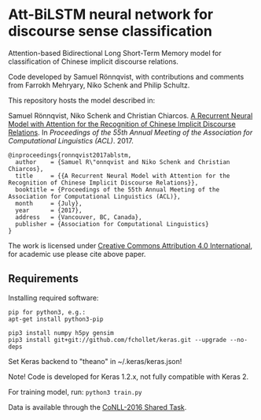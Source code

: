 # Att-BiLSTM neural network for discourse sense classification
Attention-based Bidirectional Long Short-Term Memory model for classification of Chinese implicit discourse relations.

Code developed by Samuel Rönnqvist, with contributions and comments from Farrokh Mehryary, Niko Schenk and Philip Schultz.

This repository hosts the model described in: 

Samuel Rönnqvist, Niko Schenk and Christian Chiarcos. [A Recurrent Neural Model with Attention for the Recognition of Chinese Implicit Discourse Relations](https://arxiv.org/pdf/1704.08092.pdf). In *Proceedings of the 55th Annual Meeting of the Association for Computational Linguistics (ACL)*. 2017.

```
@inproceedings{ronnqvist2017ablstm,
  author    = {Samuel R\"onnqvist and Niko Schenk and Christian Chiarcos},
  title     = {{A Recurrent Neural Model with Attention for the Recognition of Chinese Implicit Discourse Relations}},
  booktitle = {Proceedings of the 55th Annual Meeting of the Association for Computational Linguistics (ACL)},
  month     = {July},
  year      = {2017},
  address   = {Vancouver, BC, Canada},
  publisher = {Association for Computational Linguistics}
}
```

The work is licensed under [Creative Commons Attribution 4.0 International](https://creativecommons.org/licenses/by/4.0/), for academic use please cite above paper.

## Requirements

Installing required software:

```
pip for python3, e.g.:
apt-get install python3-pip

pip3 install numpy h5py gensim
pip3 install git+git://github.com/fchollet/keras.git --upgrade --no-deps
```

Set Keras backend to "theano" in ~/.keras/keras.json!

Note! Code is developed for Keras 1.2.x, not fully compatible with Keras 2.

For training model, run:
`python3 train.py`

Data is available through the [CoNLL-2016 Shared Task](http://www.cs.brandeis.edu/~clp/conll16st/dataset.html).




